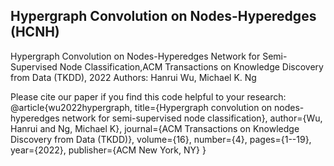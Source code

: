 ## Hypergraph Convolution on Nodes-Hyperedges (HCNH)
 
Hypergraph Convolution on Nodes-Hyperedges Network for Semi-Supervised Node Classification,ACM Transactions on Knowledge Discovery from Data (TKDD), 2022 
Authors: Hanrui Wu, Michael K. Ng  

Please cite our paper if you find this code helpful to your research:  
@article{wu2022hypergraph,
  title={Hypergraph convolution on nodes-hyperedges network for semi-supervised node classification},
  author={Wu, Hanrui and Ng, Michael K},
  journal={ACM Transactions on Knowledge Discovery from Data (TKDD)},
  volume={16},
  number={4},
  pages={1--19},
  year={2022},
  publisher={ACM New York, NY}
}
